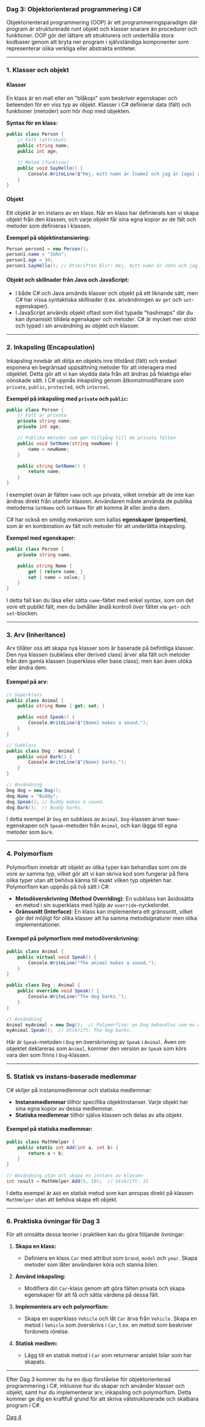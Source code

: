### Dag 3: Objektorienterad programmering i C#

Objektorienterad programmering (OOP) är ett programmeringsparadigm där program är strukturerade runt objekt och klasser snarare än procedurer och funktioner. OOP gör det lättare att strukturera och underhålla stora kodbaser genom att bryta ner program i självständiga komponenter som representerar olika verkliga eller abstrakta entiteter.

---

### 1. **Klasser och objekt**

#### **Klasser**
En klass är en mall eller en "blåkopi" som beskriver egenskaper och beteenden för en viss typ av objekt. Klasser i C# definierar data (fält) och funktioner (metoder) som hör ihop med objekten.

**Syntax för en klass:**
```csharp
public class Person {
    // Fält (attribut)
    public string name;
    public int age;

    // Metod (funktion)
    public void SayHello() {
        Console.WriteLine($"Hej, mitt namn är {name} och jag är {age} år gammal.");
    }
}
```

#### **Objekt**
Ett objekt är en instans av en klass. När en klass har definierats kan vi skapa objekt från den klassen, och varje objekt får sina egna kopior av de fält och metoder som definieras i klassen.

**Exempel på objektinstansiering:**
```csharp
Person person1 = new Person();
person1.name = "John";
person1.age = 30;
person1.SayHello(); // Utskriften blir: Hej, mitt namn är John och jag är 30 år gammal.
```

#### **Objekt och skillnader från Java och JavaScript:**
- I både C# och Java används klasser och objekt på ett liknande sätt, men C# har vissa syntaktiska skillnader (t.ex. användningen av `get` och `set`-egenskaper).
- I JavaScript används objekt oftast som löst typade "hashmaps" där du kan dynamiskt tilldela egenskaper och metoder. C# är mycket mer strikt och typad i sin användning av objekt och klasser.

---

### 2. **Inkapsling (Encapsulation)**

Inkapsling innebär att dölja en objekts inre tillstånd (fält) och endast exponera en begränsad uppsättning metoder för att interagera med objektet. Detta gör att vi kan skydda data från att ändras på felaktiga eller oönskade sätt. I C# uppnås inkapsling genom åtkomstmodifierare som `private`, `public`, `protected`, och `internal`.

**Exempel på inkapsling med `private` och `public`:**
```csharp
public class Person {
    // Fält är privata
    private string name;
    private int age;

    // Publika metoder som ger tillgång till de privata fälten
    public void SetName(string newName) {
        name = newName;
    }

    public string GetName() {
        return name;
    }
}
```

I exemplet ovan är fälten `name` och `age` privata, vilket innebär att de inte kan ändras direkt från utanför klassen. Användaren måste använda de publika metoderna `SetName` och `GetName` för att komma åt eller ändra dem.

C# har också en smidig mekanism som kallas **egenskaper (properties)**, som är en kombination av fält och metoder för att underlätta inkapsling.

**Exempel med egenskaper:**
```csharp
public class Person {
    private string name;

    public string Name {
        get { return name; }
        set { name = value; }
    }
}
```

I detta fall kan du läsa eller sätta `name`-fältet med enkel syntax, som om det vore ett publikt fält, men du behåller ändå kontroll över fältet via `get`- och `set`-blocken.

---

### 3. **Arv (Inheritance)**

Arv tillåter oss att skapa nya klasser som är baserade på befintliga klasser. Den nya klassen (subklass eller derived class) ärver alla fält och metoder från den gamla klassen (superklass eller base class), men kan även utöka eller ändra dem.

#### **Exempel på arv:**
```csharp
// Superklass
public class Animal {
    public string Name { get; set; }

    public void Speak() {
        Console.WriteLine($"{Name} makes a sound.");
    }
}

// Subklass
public class Dog : Animal {
    public void Bark() {
        Console.WriteLine($"{Name} barks.");
    }
}

// Användning
Dog dog = new Dog();
dog.Name = "Buddy";
dog.Speak(); // Buddy makes a sound.
dog.Bark();  // Buddy barks.
```

I detta exempel är `Dog` en subklass av `Animal`. `Dog`-klassen ärver `Name`-egenskapen och `Speak`-metoden från `Animal`, och kan lägga till egna metoder som `Bark`.

---

### 4. **Polymorfism**

Polymorfism innebär att objekt av olika typer kan behandlas som om de vore av samma typ, vilket gör att vi kan skriva kod som fungerar på flera olika typer utan att behöva känna till exakt vilken typ objekten har. Polymorfism kan uppnås på två sätt i C#:
- **Metodöverskrivning (Method Overriding)**: En subklass kan åsidosätta en metod i sin superklass med hjälp av `override`-nyckelordet.
- **Gränssnitt (Interface)**: En klass kan implementera ett gränssnitt, vilket gör det möjligt för olika klasser att ha samma metodsignaturer men olika implementationer.

#### **Exempel på polymorfism med metodöverskrivning:**
```csharp
public class Animal {
    public virtual void Speak() {
        Console.WriteLine("The animal makes a sound.");
    }
}

public class Dog : Animal {
    public override void Speak() {
        Console.WriteLine("The dog barks.");
    }
}

// Användning
Animal myAnimal = new Dog();  // Polymorfism: en Dog behandlas som en Animal
myAnimal.Speak();  // Utskrift: The dog barks.
```

Här är `Speak`-metoden i `Dog` en överskrivning av `Speak` i `Animal`. Även om objektet deklareras som `Animal`, kommer den version av `Speak` som körs vara den som finns i `Dog`-klassen.

---

### 5. **Statisk vs instans-baserade medlemmar**

C# skiljer på instansmedlemmar och statiska medlemmar:
- **Instansmedlemmar** tillhör specifika objektinstanser. Varje objekt har sina egna kopior av dessa medlemmar.
- **Statiska medlemmar** tillhör själva klassen och delas av alla objekt.

#### **Exempel på statiska medlemmar:**
```csharp
public class MathHelper {
    public static int Add(int a, int b) {
        return a + b;
    }
}

// Användning utan att skapa en instans av klassen
int result = MathHelper.Add(5, 10);  // Utskrift: 15
```

I detta exempel är `Add` en statisk metod som kan anropas direkt på klassen `MathHelper` utan att behöva skapa ett objekt.

---

### 6. **Praktiska övningar för Dag 3**

För att omsätta dessa teorier i praktiken kan du göra följande övningar:

1. **Skapa en klass:**
   - Definiera en klass `Car` med attribut som `brand`, `model` och `year`. Skapa metoder som låter användaren köra och stanna bilen.

2. **Använd inkapsling:**
   - Modifiera din `Car`-klass genom att göra fälten privata och skapa egenskaper för att få och sätta värdena på dessa fält.

3. **Implementera arv och polymorfism:**
   - Skapa en superklass `Vehicle` och låt `Car` ärva från `Vehicle`. Skapa en metod i `Vehicle` som överskrivs i `Car`, t.ex. en metod som beskriver fordonets rörelse.

4. **Statisk medlem:**
   - Lägg till en statisk metod i `Car` som returnerar antalet bilar som har skapats.

---

Efter Dag 3 kommer du ha en djup förståelse för objektorienterad programmering i C#, inklusive hur du skapar och använder klasser och objekt, samt hur du implementerar arv, inkapsling och polymorfism. Detta kommer ge dig en kraftfull grund för att skriva välstrukturerade och skalbara program i C#.

[Dag 4](csharp4.md)
